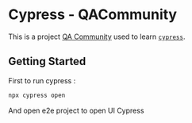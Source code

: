 # Cypress - QACommunity

This is a project [QA Community](https://qa-community.vercel.app) used to learn [`cypress`](https://cypress.io).

## Getting Started
First to run cypress :
```bash
npx cypress open
```

And open e2e project to open UI Cypress